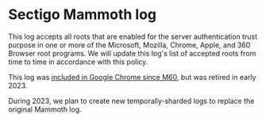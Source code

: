 # Sectigo Mammoth log
This log accepts all roots that are enabled for the server authentication trust purpose in one or more of the Microsoft, Mozilla, Chrome, Apple, and 360 Browser root programs.
We will update this log's list of accepted roots from time to time in accordance with this policy.

This log was [included in Google Chrome since M60](https://bugs.chromium.org/p/chromium/issues/detail?id=703699), but was retired in early 2023.

During 2023, we plan to create new temporally-sharded logs to replace the original Mammoth log.

